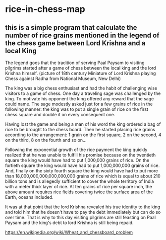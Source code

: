 # rice-in-chess-map
this is a simple program that calculate the number of rice grains mentioned in the legend of the chess game between Lord Krishna and a local King
--------------------------------------------------------------------

The legend goes that the tradition of serving Paal Paysam to visiting pilgrims started after a game of chess between the local king and the lord Krishna himself. (picture of 18th century Miniature of Lord Krishna playing Chess against Radha from National Museum, New Delhi)

The king was a big chess enthusiast and had the habit of challenging wise visitors to a game of chess. One day a traveling sage was challenged by the king. To motivate his opponent the king offered any reward that the sage could name. The sage modestly asked just for a few grains of rice in the following manner: the king was to put a single grain of rice on the first chess square and double it on every consequent one.

Having lost the game and being a man of his word the king ordered a bag of rice to be brought to the chess board. Then he started placing rice grains according to the arrangement: 1 grain on the first square, 2 on the second, 4 on the third, 8 on the fourth and so on...

Following the exponential growth of the rice payment the king quickly realized that he was unable to fulfill his promise because on the twentieth square the king would have had to put 1,000,000 grains of rice. On the fortieth square the king would have had to put 1,000,000,000 grains of rice. And, finally on the sixty fourth square the king would have had to put more than 18,000,000,000,000,000,000 grains of rice which is equal to about 210 billion tons and is allegedly sufficient to cover the whole territory of India with a meter thick layer of rice. At ten grains of rice per square inch, the above amount requires rice fields covering twice the surface area of the Earth, oceans included.

It was at that point that the lord Krishna revealed his true identity to the king and told him that he doesn't have to pay the debt immediately but can do so over time. That is why to this day visiting pilgrims are still feasting on Paal Paysam and the king's debt to lord Krishna is still being repaid.


https://en.wikipedia.org/wiki/Wheat_and_chessboard_problem
